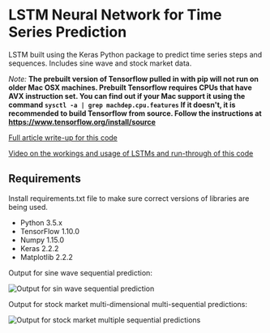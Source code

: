 # LSTM Neural Network for Time Series Prediction

LSTM built using the Keras Python package to predict time series steps and sequences. Includes sine wave and stock market data.

*Note:* **The prebuilt version of Tensorflow pulled in with pip will not run on
older Mac OSX machines. Prebuilt Tensorflow requires CPUs that have AVX
instruction set. You can find out if your Mac support it using the command
`sysctl -a | grep machdep.cpu.features` If it doesn't, it is recommended to build
Tensorflow from source. Follow the instructions at
https://www.tensorflow.org/install/source**

[Full article write-up for this code](https://www.altumintelligence.com/articles/a/Time-Series-Prediction-Using-LSTM-Deep-Neural-Networks)

[Video on the workings and usage of LSTMs and run-through of this code](https://www.youtube.com/watch?v=2np77NOdnwk)

## Requirements

Install requirements.txt file to make sure correct versions of libraries are being used.

* Python 3.5.x
* TensorFlow 1.10.0
* Numpy 1.15.0
* Keras 2.2.2
* Matplotlib 2.2.2

Output for sine wave sequential prediction:

![Output for sin wave sequential prediction](https://www.altumintelligence.com/assets/time-series-prediction-using-lstm-deep-neural-networks/sinwave_full_seq.png)

Output for stock market multi-dimensional multi-sequential predictions:

![Output for stock market multiple sequential predictions](https://www.altumintelligence.com/assets/time-series-prediction-using-lstm-deep-neural-networks/sp500_multi_2d.png)
